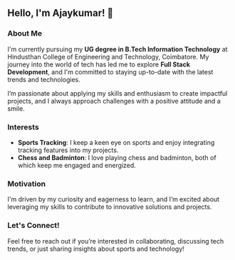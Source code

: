 ## Hello, I'm Ajaykumar! 👋

### About Me
I'm currently pursuing my **UG degree in B.Tech Information Technology** at Hindusthan College of Engineering and Technology, Coimbatore. My journey into the world of tech has led me to explore **Full Stack Development**, and I'm committed to staying up-to-date with the latest trends and technologies.

I’m passionate about applying my skills and enthusiasm to create impactful projects, and I always approach challenges with a positive attitude and a smile.

### Interests
- **Sports Tracking**: I keep a keen eye on sports and enjoy integrating tracking features into my projects.
- **Chess and Badminton**: I love playing chess and badminton, both of which keep me engaged and energized.

### Motivation
I'm driven by my curiosity and eagerness to learn, and I’m excited about leveraging my skills to contribute to innovative solutions and projects.

### Let's Connect!
Feel free to reach out if you’re interested in collaborating, discussing tech trends, or just sharing insights about sports and technology!
